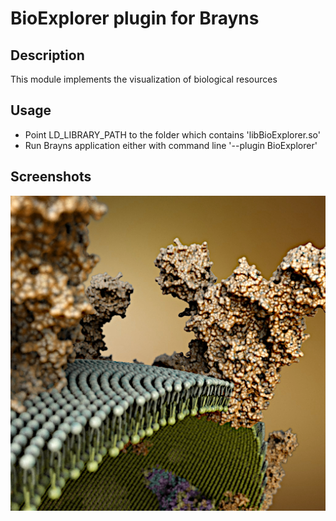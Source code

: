 # BioExplorer plugin for Brayns

## Description
This module implements the visualization of biological resources

## Usage
- Point LD_LIBRARY_PATH to the folder which contains
  'libBioExplorer.so'
- Run Brayns application either with command line '--plugin BioExplorer'

## Screenshots
![BioExplorer](doc/BioExplorer.png)
